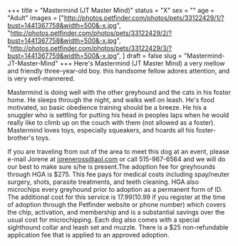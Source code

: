 +++
title = "Mastermind (JT Master Mind)"
status = "X"
sex = ""
age = "Adult"
images = ["http://photos.petfinder.com/photos/pets/33122429/1/?bust=1441367758&width=500&-x.jpg",
"http://photos.petfinder.com/photos/pets/33122429/2/?bust=1441367758&width=500&-x.jpg",
"http://photos.petfinder.com/photos/pets/33122429/3/?bust=1441367759&width=500&-x.jpg",
]
draft = false
slug = "Mastermind-JT-Master-Mind"
+++
Here's Mastermind (JT Master Mind) a very mellow and friendly three-year-old boy. this handsome fellow adores attention, and is very well-mannered.

Mastermind is doing well with the other greyhound and the cats in his foster home. He sleeps through the night, and walks well on leash. He's food motivated, so basic obedience training should be a breeze. He his a snuggler who is settling for putting his head in peoples laps when he would really like to climb up on the couch with them (not allowed as a foster). Mastermind loves toys, especially squeakers, and hoards all his foster-brother's toys.

If you are traveling from out of the area to meet this dog at an event, please e-mail Jorene at joreneross@aol.com or call 515-967-6564 and we will do our best to make sure s/he is present.The adoption fee for greyhounds through HGA is $275. This fee pays for medical costs including spay/neuter surgery, shots, parasite treatments, and teeth cleaning. HGA also microchips every greyhound prior to adoption as a permanent form of ID. The additional cost for this service is $17.99 ($10.99 if you register at the time of adoption through the Petfinder website or phone number) which covers the chip, activation, and membership and is a substantial savings over the usual cost for microchipping. Each dog also comes with a special sighthound collar and leash set and muzzle. There is a $25 non-refundable application fee that is applied to an approved adoption.
